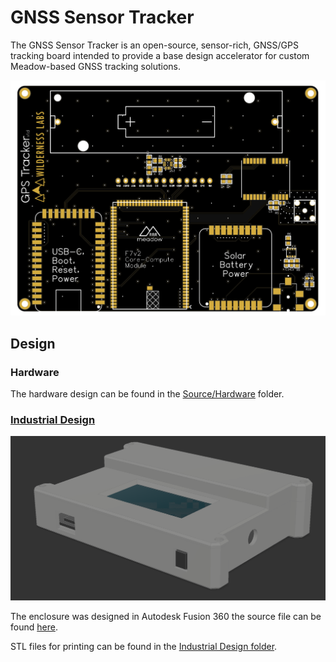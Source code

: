 # GNSS Sensor Tracker

The GNSS Sensor Tracker is an open-source, sensor-rich, GNSS/GPS tracking board intended to provide a base design accelerator for custom Meadow-based GNSS tracking solutions.

![](Docs/Board.png)

## Design

### Hardware

The hardware design can be found in the [Source/Hardware](Source/Hardware) folder.

### [Industrial Design](Source/Industrial_Design)

![](Docs/Enclosure.png)

The enclosure was designed in Autodesk Fusion 360 the source file can be found [here](Source/Industrial_Design/GNSS_Tracker_Enclosure.f3d).

STL files for printing can be found in the [Industrial Design folder](Source/Industrial_Design).